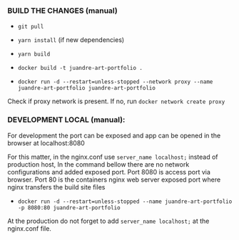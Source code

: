 ### BUILD THE CHANGES (manual)

- `git pull`
- `yarn install` (if new dependencies)
- `yarn build`

- `docker build -t juandre-art-portfolio .`
- `docker run -d --restart=unless-stopped --network proxy --name juandre-art-portfolio juandre-art-portfolio`

Check if proxy network is present. If no, run `docker network create proxy`

### DEVELOPMENT LOCAL (manual):

For development the port can be exposed and app can be opened in the browser at localhost:8080

For this matter, in the nginx.conf use `server_name localhost;` instead of production host,
In the command bellow there are no network configurations and added exposed port.
Port 8080 is access port via browser. Port 80 is the containers nginx web server exposed port where nginx transfers the build site files

- `docker run -d --restart=unless-stopped --name juandre-art-portfolio -p 8080:80 juandre-art-portfolio`

At the production do not forget to add `server_name localhost;` at the nginx.conf file.
